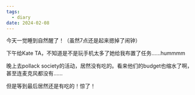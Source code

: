 ```yaml
---
tags:
  - diary
date: 2024-02-08
---
```

今天一觉睡到自然醒了！（虽然7点还是起来摁掉了闹钟）

下午给Kate TA，不知道是不是玩手机太多了她给我布置了任务……hummmm

晚上去pollack society的活动，居然没有吃的。看来他们的budget也缩水了啊，甚至连麦克风都没有……

但是等到最后居然还是有吃的！惊了！

